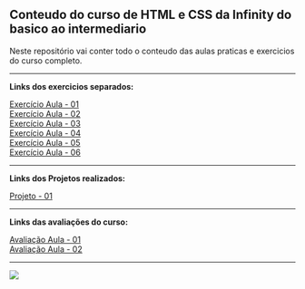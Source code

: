 ## Conteudo do curso de HTML e CSS da Infinity do basico ao intermediario

Neste repositório vai conter todo o conteudo das aulas praticas e exercicios do curso completo.

---

**Links dos exercicios separados:**

[Exercício Aula - 01](https://github.com/marcosfillipe/infinity-html-css-basico-exercicio01) <br>
[Exercício Aula - 02](https://github.com/marcosfillipe/infinity-html-css-basico-exercicio02) <br>
[Exercício Aula - 03](https://github.com/marcosfillipe/infinity-html-css-basico-exercicio03) <br>
[Exercício Aula - 04](https://github.com/marcosfillipe/infinity-html-css-basico-exercicio04) <br>
[Exercício Aula - 05](https://github.com/marcosfillipe/infinity-html-css-basico-exercicio05) <br>
[Exercício Aula - 06](https://github.com/marcosfillipe/infinity-html-css-basico-exercicio06) <br>

---

**Links dos Projetos realizados:**

[Projeto - 01](https://github.com/marcosfillipe/infinity-html-css-basico-projeto01) <br>

---

**Links das avaliações do curso:**

[Avaliação Aula - 01](https://github.com/marcosfillipe/infinity-html-css-basico-prova01) <br>
[Avaliação Aula - 02](https://github.com/marcosfillipe/infinity-html-css-basico-prova02) <br>


---

![](https://media.licdn.com/dms/image/v2/D4D0BAQFNR93j4fKXJA/company-logo_200_200/company-logo_200_200/0/1696797819036/infinityschool_logo?e=2147483647&v=beta&t=X855ID8EbNdKw7eqwLFiIYDU4u0ebPDieJK_MX41fxU)

